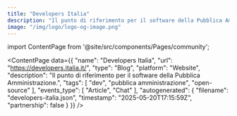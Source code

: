 ```yaml
---
title: "Developers Italia"
description: "Il punto di riferimento per il software della Pubblica Amministrazione."
image: "/img/logo/logo-og-image.png"
---
```

import ContentPage from '@site/src/components/Pages/community';

<ContentPage
    data={{
  "name": "Developers Italia",
  "url": "https://developers.italia.it/",
  "type": "Blog",
  "platform": "Website",
  "description": "Il punto di riferimento per il software della Pubblica Amministrazione.",
  "tags": [
    "dev",
    "pubblica amministrazione",
    "open-source"
  ],
  "events_type": [
    "Article",
    "Chat"
  ],
  "autogenerated": {
    "filename": "developers-italia.json",
    "timestamp": "2025-05-20T17:15:59Z",
    "partnership": false
  }
}}
/>
